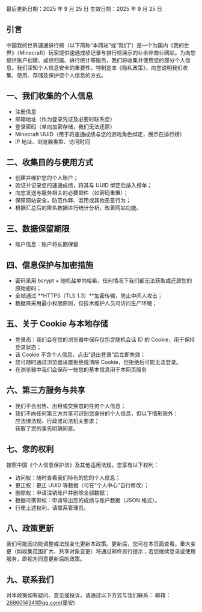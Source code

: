 最后更新日期：2025 年 9 月 25 日
生效日期：2025 年 9 月 25 日

## 引言

中国我的世界速通排行榜（以下简称“本网站”或“我们”）是一个为国内《我的世界》（Minecraft）玩家提供速通成绩记录与排行榜展示的业余非商业网站。为向您提供账户创建、成绩归属、排行统计等服务，我们将收集并使用您的部分个人信息。我们深知个人信息安全的重要性，特制定本《隐私政策》，向您说明我们收集、使用、存储及保护您个人信息的方式。

## 一、我们收集的个人信息

- 注册信息
- 邮箱地址（作为登录凭证及必要时联系您）
- 登录密码（单向加密存储，我们无法还原）
- Minecraft UUID（用于将速通成绩与您的游戏角色绑定，展示在排行榜）
- IP 地址、浏览器类型、访问时间

## 二、收集目的与使用方式

- 创建并维护您的个人账户；
- 验证并记录您的速通成绩，将其与 UUID 绑定后排入榜单；
- 向您发送与服务相关的必要邮件（如密码重置）；
- 保障网站安全，防范作弊、滥用或其他恶意行为；
- 根据汇总后的匿名数据进行统计分析，改善网站功能。

## 三、数据保留期限

- 账户信息：账户将长期保留

## 四、信息保护与加密措施

- 密码采用 bcrypt + 随机盐单向哈希，任何情况下我们都无法获取或还原您的原始密码；
- 全站通过 **HTTPS（TLS 1.3）**加密传输，防止中间人攻击；
- 数据库采用最小权限原则，仅技术维护人员可访问生产环境；

## 五、关于 Cookie 与本地存储

- 登录态：我们会在您的浏览器中保存仅包含随机会话 ID 的 Cookie，用于保持登录状态；
- 该 Cookie 不含个人信息，点击“退出登录”后立即失效；
- 您可随时通过浏览器设置拒绝或清除 Cookie，但拒绝后可能无法登录。
- 在浏览器中我们会保存一些您的基本信息用于本网页服务

## 六、第三方服务与共享

- 我们不会出售、出租或交换您的任何个人信息；
- 我们不向任何第三方共享可识别您身份的个人信息，但以下情形除外：  
  应法律法规、行政或司法机关要求；  
  获取了您的事先明确同意。

## 七、您的权利

按照中国《个人信息保护法》及其他适用法规，您享有以下权利：

- 访问权：随时查看我们持有的您的个人信息；
- 更正权：更正 UUID 等数据（可在“个人中心”自行修改）；
- 删除权：申请注销账户并删除全部数据；
- 数据可携带权：申请导出您的成绩与账户数据（JSON 格式）。
- 行使上述权利，请联系管理员。

## 八、政策更新

我们可能因功能调整或法规变化更新本政策。更新后，您可在本页面查看。重大变更（如收集范围扩大、共享对象变更）将通过邮件另行提示；若您继续登录或使用服务，即视为同意更新后的政策。

## 九、联系我们

对本政策如有疑问、意见或投诉，请通过以下方式与我们联系：
邮箱：2686014341@qq.com(墨安)
